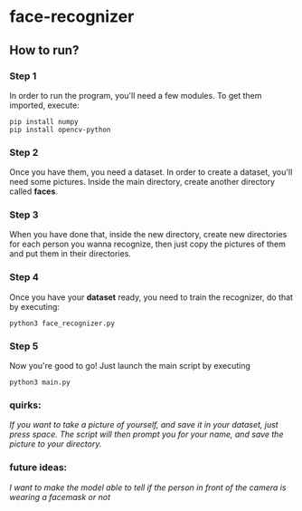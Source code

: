 # face-recognizer
## How to run?
### Step 1
In order to run the program, you'll need a few modules. To get them imported, execute:
```
pip install numpy
pip install opencv-python
```
### Step 2
Once you have them, you need a dataset. In order to create a dataset, you'll need some pictures.
Inside the main directory, create another directory called **faces**.    
### Step 3
When you have done that, inside the new directory, create new directories for each person you wanna recognize,
then just copy the pictures of them and put them in their directories.
### Step 4
Once you have your **dataset** ready, you need to train the recognizer, do that by executing:
```
python3 face_recognizer.py
```
### Step 5
Now you're good to go! Just launch the main script by executing 
```
python3 main.py
```
 
### quirks:
_If you want to take a picture of yourself, and save it in your dataset, just press space. The script will then prompt you for your name, and save the picture to your directory._
### future ideas:
_I want to make the model able to tell if the person in front of the camera is wearing a facemask or not_



